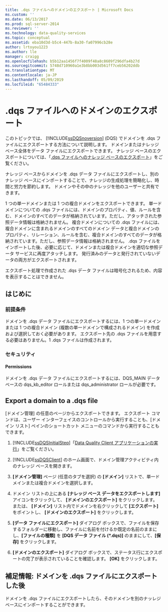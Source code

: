 ```yaml
---
title: .dqs ファイルへのドメインのエクスポート | Microsoft Docs
ms.custom: ''
ms.date: 06/13/2017
ms.prod: sql-server-2014
ms.reviewer: ''
ms.technology: data-quality-services
ms.topic: conceptual
ms.assetid: eba10d3d-b5c4-447b-8a30-fa07996cb28e
author: lrtoyou1223
ms.author: lle
manager: craigg
ms.openlocfilehash: b5b12aa1456f7f4009f48a8c8609f296dfa4b27d
ms.sourcegitcommit: 5748d710960a1e3b8bb003d561ff7ceb56202ddb
ms.translationtype: MT
ms.contentlocale: ja-JP
ms.lasthandoff: 05/09/2019
ms.locfileid: "65484333"
---
```

# <a name="export-a-domain-to-a-dqs-file"></a>.dqs ファイルへのドメインのエクスポート
  このトピックでは、 [!INCLUDE[ssDQSnoversion](../includes/ssdqsnoversion-md.md)] (DQS) でドメインを .dqs ファイルにエクスポートする方法について説明します。 ドメインまたはナレッジ ベース全体をデータ ファイルにエクスポートできます。 ナレッジ ベースのエクスポートについては、「[.dqs ファイルへのナレッジ ベースのエクスポート](../../2014/data-quality-services/export-a-knowledge-base-to-a-dqs-file.md)」をご覧ください。  
  
 ナレッジ ベースからドメインを .dqs データ ファイルにエクスポートし、別のナレッジ ベースにインポートすることで、ナレッジの生成処理を簡略化し、時間と労力を節約します。 ドメインやその中のナレッジを他のユーザーと共有できます。  
  
 1 つの単一ドメインまたは 1 つの複合ドメインをエクスポートできます。 単一ドメインについての .dqs ファイルには、ドメインのプロパティ、値、ルールを含む、ドメインのすべてのデータが格納されています。ただし、アタッチされた参照データ情報は格納されません。 複合ドメインについての .dqs ファイルには、複合ドメインに含まれるドメインのすべてのドメイン データと複合ドメインのプロパティ、リレーション、ルールを含む、複合ドメインのすべてのデータが格納されています。ただし、参照データ情報は格納されません。 .dqs ファイルをインポートした後、必要に応じて、ドメインまたは複合ドメインを適切な参照データ サービスに再度アタッチします。 発行済みのデータと発行されていないデータの両方がエクスポートされます。  
  
 エクスポート処理で作成された .dqs データ ファイルは暗号化されるため、内容を表示することはできません。  
  
##  <a name="BeforeYouBegin"></a> はじめに  
  
###  <a name="Prerequisites"></a> 前提条件  
 ドメインを .dqs データ ファイルにエクスポートするには、1 つの単一ドメインまたは 1 つの複合ドメイン (複数の単一ドメインで構成されるドメイン) を作成および選択しておく必要があります。 エクスポート先の .dqs ファイルを用意する必要はありません。1 .dqs ファイルは作成されます。  
  
###  <a name="Security"></a> セキュリティ  
  
####  <a name="Permissions"></a> Permissions  
 ドメインを .dqs データ ファイルにエクスポートするには、DQS_MAIN データベースの dqs_kb_editor ロールまたは dqs_administrator ロールが必要です。  
  
##  <a name="Export"></a> Export a domain to a .dqs file  
 [ドメイン管理] の任意のページからエクスポートできます。 エクスポート コマンドは、ユーザー インターフェイスのコントロールから実行することも、[ドメイン リスト] ペインのショートカット メニューのコマンドから実行することもできます。  
  
1.  [!INCLUDE[ssDQSInitialStep](../includes/ssdqsinitialstep-md.md)]「[Data Quality Client アプリケーションの実行](../../2014/data-quality-services/run-the-data-quality-client-application.md)」をご覧ください。  
  
2.  [!INCLUDE[ssDQSClient](../includes/ssdqsclient-md.md)] のホーム画面で、ドメイン管理アクティビティ内のナレッジ ベースを開きます。  
  
3.  **[ドメイン管理]** ページ (任意のタブを選択) の **[ドメイン]** リストで、単一ドメインまたは複合ドメインを選択します。  
  
4.  ドメイン リストの上にある **[ナレッジ ベース データをエクスポートします]** アイコンをクリックして、 **[ドメインのエクスポート]** をクリックします。 または、 **[ドメイン]** リスト内でドメインを右クリックして **[エクスポート]** をポイントし、 **[ドメインのエクスポート]** をクリックします。  
  
5.  **[データ ファイルにエクスポート]** ダイアログ ボックスで、ファイルを保存するフォルダーに移動し、ファイルに名前を付けるか既定の名前のままにし、**[ファイルの種類]** を **[DQS データ ファイル (\*.dqs)]** のままにして、**[保存]** をクリックします。  
  
6.  **[ドメインのエクスポート]** ダイアログ ボックスで、ステータス行にエクスポートの完了が表示されていることを確認します。 **[OK]** をクリックします。  
  
##  <a name="FollowUp"></a>補足情報: ドメインを .dqs ファイルにエクスポートした後  
 ドメインを .dqs ファイルにエクスポートしたら、そのドメインを別のナッレジ ベースにインポートすることができます。  
  
  
